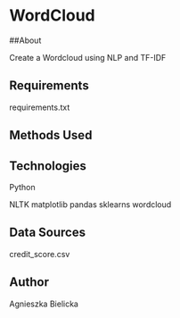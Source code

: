 # WordCloud
##About

Create a Wordcloud using NLP and TF-IDF
## Requirements

requirements.txt

## Methods Used

## Technologies

Python

NLTK
matplotlib
pandas
sklearns
wordcloud

## Data Sources

credit_score.csv

## Author

Agnieszka Bielicka
